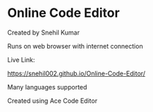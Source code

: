 # Online Code Editor

Created by Snehil Kumar

Runs on web browser with internet connection

Live Link:

https://snehil002.github.io/Online-Code-Editor/

Many languages supported

Created using Ace Code Editor